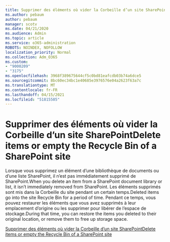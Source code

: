 ```yaml
---
title: Supprimer des éléments où vider la Corbeille d’un site SharePoint
ms.author: pebaum
author: pebaum
manager: scotv
ms.date: 04/21/2020
ms.audience: Admin
ms.topic: article
ms.service: o365-administration
ROBOTS: NOINDEX, NOFOLLOW
localization_priority: Normal
ms.collection: Adm_O365
ms.custom:
- "9000209"
- "3175"
ms.openlocfilehash: 3968f389675644cf5c0bd81eafcdb03b74a6dce5
ms.sourcegitcommit: 8bc60ec34bc1e40685e3976576e04a2623f63a7c
ms.translationtype: MT
ms.contentlocale: fr-FR
ms.lasthandoff: 04/15/2021
ms.locfileid: "51815505"
---
```

# <a name="delete-items-or-empty-the-recycle-bin-of-a-sharepoint-site"></a><span data-ttu-id="092d3-102">Supprimer des éléments où vider la Corbeille d’un site SharePoint</span><span class="sxs-lookup"><span data-stu-id="092d3-102">Delete items or empty the Recycle Bin of a SharePoint site</span></span> 

<span data-ttu-id="092d3-103">Lorsque vous supprimez un élément d’une bibliothèque de documents ou d’une liste SharePoint, il n’est pas immédiatement supprimé de SharePoint.</span><span class="sxs-lookup"><span data-stu-id="092d3-103">When you delete an item from a SharePoint document library or list, it isn’t immediately removed from SharePoint.</span></span> <span data-ttu-id="092d3-104">Les éléments supprimés sont mis dans la Corbeille du site pendant un certain temps.</span><span class="sxs-lookup"><span data-stu-id="092d3-104">Deleted items go into the site Recycle Bin for a period of time.</span></span> <span data-ttu-id="092d3-105">Pendant ce temps, vous pouvez restaurer les éléments que vous avez supprimés à leur emplacement d’origine ou les supprimer pour libérer de l’espace de stockage.</span><span class="sxs-lookup"><span data-stu-id="092d3-105">During that time, you can restore the items you deleted to their original location, or remove them to free up storage space.</span></span>

[<span data-ttu-id="092d3-106">Supprimer des éléments où vider la Corbeille d’un site SharePoint</span><span class="sxs-lookup"><span data-stu-id="092d3-106">Delete items or empty the Recycle Bin of a SharePoint site</span></span>](https://support.office.com/article/2e713599-d13e-40d6-96dc-66f0a366f74e)